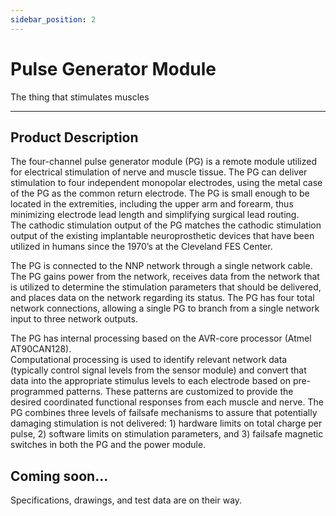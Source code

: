 ```yaml
---
sidebar_position: 2
---
```


# Pulse Generator Module

The thing that stimulates muscles

---

## Product Description

The four-channel pulse generator module (PG) is a remote module utilized for electrical 
stimulation of nerve and muscle tissue. The PG can deliver stimulation to four 
independent monopolar electrodes, using the metal case of the PG as the common return 
electrode. The PG is small enough to be located in the extremities, including the upper arm 
and forearm, thus minimizing electrode lead length and simplifying surgical lead routing.  
The cathodic stimulation output of the PG matches the cathodic stimulation output of the 
existing implantable neuroprosthetic devices that have been utilized in humans since the 
1970’s at the Cleveland FES Center.

The PG is connected to the NNP network through a single network cable.  The PG gains 
power from the network, receives data from the network that is utilized to determine the 
stimulation parameters that should be delivered, and places data on the network regarding 
its status. The PG has four total network connections, allowing a single PG to branch from 
a single network input to three network outputs.

The PG has internal processing based on the AVR-core processor (Atmel AT90CAN128).  
Computational processing is used to identify relevant network data (typically control signal 
levels from the sensor module) and convert that data into the appropriate stimulus levels to 
each electrode based on pre-programmed patterns.  These patterns are customized to 
provide the desired coordinated functional responses from each muscle and nerve.
The PG combines three levels of failsafe mechanisms to assure that potentially damaging 
stimulation is not delivered:  1) hardware limits on total charge per pulse, 2) software limits 
on stimulation parameters, and 3) failsafe magnetic switches in both the PG and the power 
module.

## Coming soon...

Specifications, drawings, and test data are on their way.

